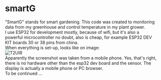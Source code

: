 # smartG
"SmartG" stands for smart gardening. This code was created to monitoring data from my greenhouse and control temperature in my plant grower. <br>
I use ESP32 for development mostly, because of wifi, but it's also a powerful microcontroller no doubt, also is cheap, for example ESP32 DEV KIT boards 30 or 38 pins from china. <br>
When everything is set-up, looks like on image: <br>
![T2UIR](https://github.com/user-attachments/assets/4c8332ab-e241-4d4d-923f-fa65d28d970a) <br>
Apparently the screenshot was taken from a mobile phone. Yes, that's right, there is no hardware other than the esp32 dev board and the sensor. The display is actually a mobile phone or PC browser. <br>
To be continued ...


